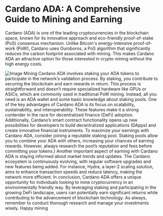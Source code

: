# Cardano ADA: A Comprehensive Guide to Mining and Earning
Cardano (ADA) is one of the leading cryptocurrencies in the blockchain space, known for its innovative approach and eco-friendly proof-of-stake (PoS) consensus mechanism. Unlike Bitcoin's energy-intensive proof-of-work (PoW), Cardano uses Ouroboros, a PoS algorithm that significantly reduces the carbon footprint associated with mining. This makes Cardano ADA an attractive option for those interested in crypto mining without the high energy costs.

![Image](https://github.com/user-attachments/assets/4a25d116-2220-4385-b08e-f287af8fcbc4)
Mining Cardano ADA involves staking your ADA tokens to participate in the network’s validation process. By staking, you contribute to securing the blockchain and earn rewards in return. This process is straightforward and doesn’t require specialized hardware like GPUs or ASICs, which are commonly used in traditional PoW mining. Instead, all you need is an ADA wallet and some basic knowledge about staking pools.
One of the key advantages of Cardano ADA is its focus on scalability, sustainability, and interoperability. These features make it a strong contender in the race for decentralized finance (DeFi) adoption. Additionally, Cardano’s smart contract functionality opens up new possibilities for developers to build decentralized applications (DApps) and create innovative financial instruments.
To maximize your earnings with Cardano ADA, consider joining a reputable staking pool. Staking pools allow you to combine your ADA with others, increasing your chances of earning rewards. However, always research the pool’s reputation and fees before committing your tokens.)
Another important aspect of earning with Cardano ADA is staying informed about market trends and updates. The Cardano ecosystem is continuously evolving, with regular software upgrades and new features being added. For instance, Hydra, a layer-2 scaling solution, aims to enhance transaction speeds and reduce latency, making the network more efficient.
In conclusion, Cardano ADA offers a unique opportunity for individuals looking to mine cryptocurrency in an environmentally friendly way. By leveraging staking and participating in the growing DeFi landscape, users can potentially earn significant returns while contributing to the advancement of blockchain technology. As always, remember to conduct thorough research and manage your investments wisely. Happy mining
